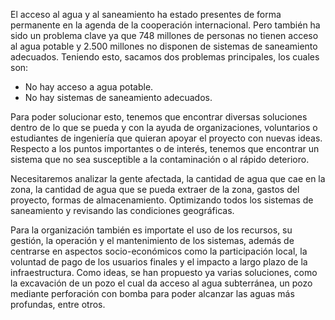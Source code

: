 El acceso al agua y al saneamiento ha estado presentes de forma permanente en la agenda de la cooperación internacional. Pero también ha sido un problema clave ya que 748 millones de personas no tienen acceso al agua potable y 2.500 millones no disponen de sistemas de saneamiento adecuados. Teniendo esto, sacamos dos problemas principales, los cuales son:

  - No hay acceso a agua potable.
  - No hay sistemas de saneamiento adecuados.

Para poder solucionar esto, tenemos que encontrar diversas soluciones dentro de lo que se pueda y con la ayuda de organizaciones, voluntarios o estudiantes de ingeniería que quieran apoyar el proyecto con nuevas ideas. Respecto a los puntos importantes o de interés, tenemos que encontrar un sistema que no sea susceptible a la contaminación o al rápido deterioro. 

Necesitaremos analizar la gente afectada, la cantidad de agua que cae en la zona, la cantidad de agua que se pueda extraer de la zona, gastos del proyecto, formas de almacenamiento. Optimizando todos los sistemas de saneamiento y revisando las condiciones geográficas.

Para la organización también es importate el uso de los recursos, su gestión, la operación y el mantenimiento de los sistemas, además de centrarse en aspectos socio-económicos como la participación local, la voluntad de pago de los usuarios finales y el impacto a largo plazo de la infraestructura. Como ideas, se han propuesto ya varias soluciones, como la excavación de un pozo el cual da acceso al agua subterránea, un pozo mediante perforación con bomba para poder alcanzar las aguas más profundas, entre otros.
